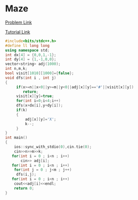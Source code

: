 # Maze

[Problem Link](https://codeforces.com/contest/377/problem/A)

[Tutorial Link](https://codeforces.com/blog/entry/10157)

```cpp
#include<bits/stdc++.h>
#define ll long long
using namespace std;
int dx[4] = {0,0,1,-1};
int dy[4] = {1,-1,0,0};
vector<string> adj(1000);
int n,m,k;
bool visit[1010][1000]={false};
void dfs(int i , int j)
{
     if(x>=n||x<0||y>=m||y<0||adj[x][y]=='#'||visit[x][y])
        return;
     visit[x][y]=true;
     for(int i=0;i<4;i++)
     dfs(x+dx[i],y+dy[i]);
     if(k)
     {
         adj[x][y]='X';
         k--;
     }
}
int main()
{
    ios::sync_with_stdio(0),cin.tie(0);
    cin>>n>>m>>k;
   for(int i = 0 ; i<n ; i++)
       cin>> adj[i];
   for(int i = 0 ; i<n ; i++)
    for(int j = 0 ; j<m ; j++)
     dfs(i,j);
   for(int i = 0 ; i<n ; i++)
    cout<<adj[i]<<endl;
    return 0;
}
```
